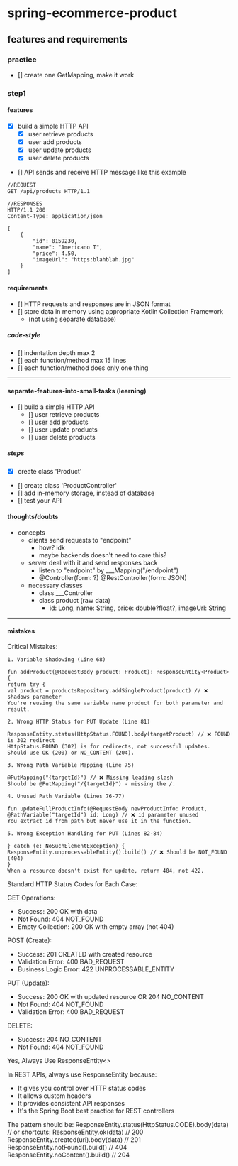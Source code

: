 # spring-ecommerce-product

## features and requirements

### practice

- [] create one GetMappin[]()g, make it work


### step1

#### features
- [x] build a simple HTTP API 
  - [x] user retrieve products
  - [x] user add products
  - [x] user update products
  - [x] user delete products
- [] API sends and receive HTTP message like this example
```
//REQUEST
GET /api/products HTTP/1.1

//RESPONSES
HTTP/1.1 200
Content-Type: application/json

[
    {
        "id": 8159230,
        "name": "Americano T",
        "price": 4.50,
        "imageUrl": "https:blahblah.jpg"
    }
]

```
#### requirements
- [] HTTP requests and responses are in JSON format
- [] store data in memory using appropriate Kotlin Collection Framework
  - (not using separate database)
##### code-style
- [] indentation depth max 2
- [] each function/method max 15 lines
- [] each function/method does only one thing
---
#### separate-features-into-small-tasks (learning)
- [] build a simple HTTP API
  - [] user retrieve products
  - [] user add products
  - [] user update products
  - [] user delete products
##### steps
- [x] create class 'Product'
- [] create class 'ProductController'
- [] add in-memory storage, instead of database 
- [] test your API
#### thoughts/doubts
- concepts
  - clients send requests to "endpoint"
    - how? idk
    - maybe backends doesn't need to care this?
  - server deal with it and send responses back
    - listen to "endpoint" by ___Mapping("/endpoint")
    - @Controller(form: ?) @RestController(form: JSON)
  - necessary classes
    - class ___Controller
    - class product (raw data)
      - id: Long, name: String, price: double?float?, imageUrl: String


---
#### mistakes

Critical Mistakes:
```
1. Variable Shadowing (Line 68)

fun addProduct(@RequestBody product: Product): ResponseEntity<Product> {
return try {
val product = productsRepository.addSingleProduct(product) // ❌ shadows parameter
You're reusing the same variable name product for both parameter and result.

2. Wrong HTTP Status for PUT Update (Line 81)

ResponseEntity.status(HttpStatus.FOUND).body(targetProduct) // ❌ FOUND is 302 redirect
HttpStatus.FOUND (302) is for redirects, not successful updates. Should use OK (200) or NO_CONTENT (204).

3. Wrong Path Variable Mapping (Line 75)

@PutMapping("{targetId}") // ❌ Missing leading slash
Should be @PutMapping("/{targetId}") - missing the /.

4. Unused Path Variable (Lines 76-77)

fun updateFullProductInfo(@RequestBody newProductInfo: Product,
@PathVariable("targetId") id: Long) // ❌ id parameter unused
You extract id from path but never use it in the function.

5. Wrong Exception Handling for PUT (Lines 82-84)

} catch (e: NoSuchElementException) {
ResponseEntity.unprocessableEntity().build() // ❌ Should be NOT_FOUND (404)
}
When a resource doesn't exist for update, return 404, not 422.
```
Standard HTTP Status Codes for Each Case:

GET Operations:

- Success: 200 OK with data
- Not Found: 404 NOT_FOUND
- Empty Collection: 200 OK with empty array (not 404)

POST (Create):

- Success: 201 CREATED with created resource
- Validation Error: 400 BAD_REQUEST
- Business Logic Error: 422 UNPROCESSABLE_ENTITY

PUT (Update):

- Success: 200 OK with updated resource OR 204 NO_CONTENT
- Not Found: 404 NOT_FOUND
- Validation Error: 400 BAD_REQUEST

DELETE:

- Success: 204 NO_CONTENT
- Not Found: 404 NOT_FOUND

Yes, Always Use ResponseEntity<>

In REST APIs, always use ResponseEntity<T> because:
- It gives you control over HTTP status codes
- It allows custom headers
- It provides consistent API responses
- It's the Spring Boot best practice for REST controllers

The pattern should be:
ResponseEntity.status(HttpStatus.CODE).body(data)
// or shortcuts:
ResponseEntity.ok(data)           // 200
ResponseEntity.created(uri).body(data) // 201  
ResponseEntity.notFound().build() // 404
ResponseEntity.noContent().build() // 204
